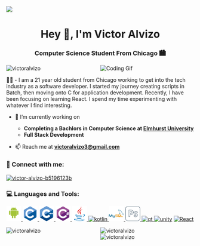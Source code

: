 <img src="https://cdn.weasyl.com/static/media/77/01/0e/77010edc044346137755293f2d8db89977341e2cce02d6e8558dd9de11dd35be.gif" height="0.5%" />
<h1 align="center">Hey 👋, I'm Victor Alvizo</h1>
<h3 align="center">Computer Science Student From Chicago 🏙</h3>
<img align="right" alt="Coding Gif" width="50%" height="auto" src="https://cdn.dribbble.com/users/1059583/screenshots/4171367/coding-freak.gif" />

<p align="left"> <img src="https://komarev.com/ghpvc/?username=victoralvizo&label=Profile%20views&color=0e75b6&style=flat" alt="victoralvizo" /> </p>

👨‍🎓 - I am a 21 year old student from Chicago working to get into the tech industry as a software developer. I started my journey creating scripts in Batch, then moving onto C for application development. Recently, I have been focusing on learning React. I spend my time experimenting with whatever I find interesting.   

- 🌱 I’m currently working on
  - **Completing a Bachlors in Computer Science at <a href="https://www.elmhurst.edu/">Elmhurst University</a>**
  - **Full Stack Development**

- 📫 Reach me at **victoralvizo3@gmail.com**

<h3 align="left">📩 Connect with me:</h3>
<p align="left">
<a href="https://linkedin.com/in/victor-alvizo-b5196123b" target="blank"><img align="center" src="https://raw.githubusercontent.com/rahuldkjain/github-profile-readme-generator/master/src/images/icons/Social/linked-in-alt.svg" alt="victor-alvizo-b5196123b" height="30" width="40" /></a>
</p>

<h3 align="left">💻 Languages and Tools:</h3>
<p align="left"> <a href="https://developer.android.com" target="_blank" rel="noreferrer"> <img src="https://raw.githubusercontent.com/devicons/devicon/master/icons/android/android-original-wordmark.svg" alt="android" width="40" height="40"/> </a> <a href="https://www.cprogramming.com/" target="_blank" rel="noreferrer"> <img src="https://raw.githubusercontent.com/devicons/devicon/master/icons/c/c-original.svg" alt="c" width="40" height="40"/> </a> <a href="https://www.w3schools.com/cpp/" target="_blank" rel="noreferrer"> <img src="https://raw.githubusercontent.com/devicons/devicon/master/icons/cplusplus/cplusplus-original.svg" alt="cplusplus" width="40" height="40"/> </a> <a href="https://www.w3schools.com/cs/" target="_blank" rel="noreferrer"> <img src="https://raw.githubusercontent.com/devicons/devicon/master/icons/csharp/csharp-original.svg" alt="csharp" width="40" height="40"/> </a> <a href="https://www.java.com" target="_blank" rel="noreferrer"> <img src="https://raw.githubusercontent.com/devicons/devicon/master/icons/java/java-original.svg" alt="java" width="40" height="40"/> </a> <a href="https://kotlinlang.org" target="_blank" rel="noreferrer"> <img src="https://www.vectorlogo.zone/logos/kotlinlang/kotlinlang-icon.svg" alt="kotlin" width="40" height="40"/> </a> <a href="https://www.mysql.com/" target="_blank" rel="noreferrer"> <img src="https://raw.githubusercontent.com/devicons/devicon/master/icons/mysql/mysql-original-wordmark.svg" alt="mysql" width="40" height="40"/> </a> <a href="https://www.photoshop.com/en" target="_blank" rel="noreferrer"> <img src="https://raw.githubusercontent.com/devicons/devicon/master/icons/photoshop/photoshop-line.svg" alt="photoshop" width="40" height="40"/> </a> <a href="https://www.qt.io/" target="_blank" rel="noreferrer"> <img src="https://upload.wikimedia.org/wikipedia/commons/0/0b/Qt_logo_2016.svg" alt="qt" width="40" height="40"/> </a> <a href="https://unity.com/" target="_blank" rel="noreferrer"> <img src="https://www.vectorlogo.zone/logos/unity3d/unity3d-icon.svg" alt="unity" width="40" height="40"/></a> <a href="https://react.dev/" target="_blank" rel="noreferrer"><img src="https://upload.wikimedia.org/wikipedia/commons/a/a7/React-icon.svg" alt="React" width="40" height="40"/></a></p>

<p><img align="right" width="50%" src="https://github-readme-stats.vercel.app/api?username=victoralvizo&show_icons=true&locale=en&theme=tokyonight" alt="victoralvizo" /></p>

<p><img align="left" width="45%" src="https://github-readme-stats.vercel.app/api/top-langs?username=victoralvizo&show_icons=true&locale=en&layout=compact&theme=tokyonight" alt="victoralvizo" /></p>

<p><img align="right" width="50%" src="https://github-readme-streak-stats.herokuapp.com/?user=victoralvizo&&theme=tokyonight" alt="victoralvizo" /></p>
